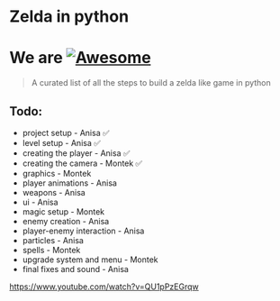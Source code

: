 # Zelda in python
# We are  [![Awesome](https://cdn.jsdelivr.net/gh/sindresorhus/awesome@d7305f38d29fed78fa85652e3a63e154dd8e8829/media/badge.svg)](https://github.com/sindresorhus/awesome#readme)
> A curated list of all the steps to build a zelda like game in python
## Todo:

- project setup - Anisa ✅
- level setup - Anisa ✅
- creating the player - Anisa ✅
- creating the camera - Montek ✅
- graphics - Montek
- player animations - Anisa
- weapons - Anisa 
- ui - Anisa
- magic setup - Montek
- enemy creation - Anisa
- player-enemy interaction - Anisa
- particles - Anisa
- spells - Montek
- upgrade system and menu - Montek
- final fixes and sound - Anisa



https://www.youtube.com/watch?v=QU1pPzEGrqw

